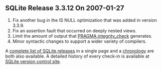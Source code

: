 ## SQLite Release 3\.3\.12 On 2007\-01\-27

1. Fix another bug in the IS NULL optimization that was added in
version 3\.3\.9\.
2. Fix an assertion fault that occurred on deeply nested views.
3. Limit the amount of output that
[PRAGMA integrity\_check](../pragma.html#pragma_integrity_check)
generates.
4. Minor syntactic changes to support a wider variety of compilers.



A [complete list of SQLite releases](../changes.html)
 in a single page and a [chronology](../chronology.html) are both also available.
 A detailed history of every
 check\-in is available at
 [SQLite version control site](https://www.sqlite.org/src/timeline).


